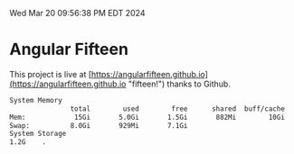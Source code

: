 Wed Mar 20 09:56:38 PM EDT 2024

# Angular Fifteen


This project is live at [https://angularfifteen.github.io](https://angularfifteen.github.io "fifteen!") thanks to Github.

```bash
System Memory
               total        used        free      shared  buff/cache   available
Mem:            15Gi       5.0Gi       1.5Gi       882Mi        10Gi        10Gi
Swap:          8.0Gi       929Mi       7.1Gi
System Storage
1.2G	.
```
```bash
